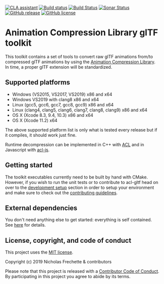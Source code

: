 [![CLA assistant](https://cla-assistant.io/readme/badge/nfrechette/acl-gltf)](https://cla-assistant.io/nfrechette/acl-gltf)
[![Build status](https://ci.appveyor.com/api/projects/status/2h28i0j85nkq2e1e/branch/develop?svg=true)](https://ci.appveyor.com/project/nfrechette/acl-gltf)
[![Build Status](https://travis-ci.com/nfrechette/acl-gltf.svg?branch=develop)](https://travis-ci.com/nfrechette/acl-gltf)
[![Sonar Status](https://sonarcloud.io/api/project_badges/measure?project=nfrechette_acl-gltf&metric=alert_status)](https://sonarcloud.io/dashboard?id=nfrechette_acl-gltf)
[![GitHub release](https://img.shields.io/github/release/nfrechette/acl-gltf.svg)](https://github.com/nfrechette/acl-gltf/releases)
[![GitHub license](https://img.shields.io/badge/license-MIT-blue.svg)](https://raw.githubusercontent.com/nfrechette/acl-gltf/master/LICENSE)

# Animation Compression Library glTF toolkit

This toolkit contains a set of tools to convert raw glTF animations from/to compressed glTF animations by using the [Animation Compression Library](https://github.com/nfrechette/acl). In time, a proper glTF extension will be standardized.

## Supported platforms

*  Windows (VS2015, VS2017, VS2019) x86 and x64
*  Windows VS2019 with clang8 x86 and x64
*  Linux (gcc5, gcc6, gcc7, gcc8, gcc9) x86 and x64
*  Linux (clang4, clang5, clang6, clang7, clang8, clang9) x86 and x64
*  OS X (Xcode 8.3, 9.4, 10.3) x86 and x64
*  OS X (Xcode 11.2) x64

The above supported platform list is only what is tested every release but if it compiles, it should work just fine.

Runtime decompression can be implemented in C++ with [ACL](https://github.com/nfrechette/acl) and in Javascript with [acl-js](https://github.com/nfrechette/acl-js).

## Getting started

The toolkit executables currently need to be built by hand with CMake. However, if you wish to run the unit tests or to contribute to acl-gltf head on over to the [development setup](./docs/development_setup.md) section in order to setup your environment and make sure to check out the [contributing guidelines](CONTRIBUTING.md).

## External dependencies

You don't need anything else to get started: everything is self contained.
See [here](./external) for details.

## License, copyright, and code of conduct

This project uses the [MIT license](LICENSE).

Copyright (c) 2019 Nicholas Frechette & contributors

Please note that this project is released with a [Contributor Code of Conduct](CODE_OF_CONDUCT.md). By participating in this project you agree to abide by its terms.

